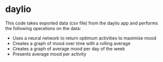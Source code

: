# daylio

This code takes exported data (csv file) from the daylio app and performs the following operations on the data:

- Uses a neural network to return optimum activities to maximise mood
- Creates a graph of mood over time with a rolling average
- Creates a graph of average mood per day of the week
- Presents average mood per activity